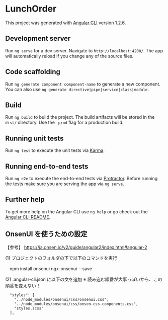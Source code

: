 # LunchOrder

This project was generated with [Angular CLI](https://github.com/angular/angular-cli) version 1.2.6.

## Development server

Run `ng serve` for a dev server. Navigate to `http://localhost:4200/`. The app will automatically reload if you change any of the source files.

## Code scaffolding

Run `ng generate component component-name` to generate a new component. You can also use `ng generate directive|pipe|service|class|module`.

## Build

Run `ng build` to build the project. The build artifacts will be stored in the `dist/` directory. Use the `-prod` flag for a production build.

## Running unit tests

Run `ng test` to execute the unit tests via [Karma](https://karma-runner.github.io).

## Running end-to-end tests

Run `ng e2e` to execute the end-to-end tests via [Protractor](http://www.protractortest.org/).
Before running the tests make sure you are serving the app via `ng serve`.

## Further help

To get more help on the Angular CLI use `ng help` or go check out the [Angular CLI README](https://github.com/angular/angular-cli/blob/master/README.md).

## OnsenUI を使うための設定
【参考】
https://ja.onsen.io/v2/guide/angular2/index.html#angular-2

(1) プロジェクトのフォルダの下で以下のコマンドを実行

　npm install onsenui ngx-onsenui --save

(2) .angular-cli.json に以下の文を追加
※ 読み込む順番が大事っぽいから、この順番を変えない！

      "styles": [
        "../node_modules/onsenui/css/onsenui.css",
        "../node_modules/onsenui/css/onsen-css-components.css",
        "styles.scss"
      ],
